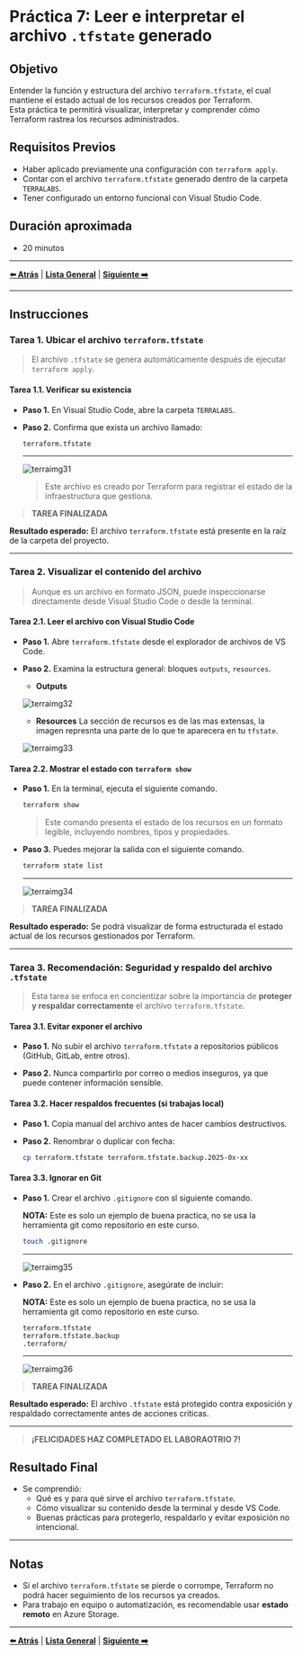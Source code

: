 # Práctica 7: Leer e interpretar el archivo `.tfstate` generado

## Objetivo

Entender la función y estructura del archivo `terraform.tfstate`, el cual mantiene el estado actual de los recursos creados por Terraform.  
Esta práctica te permitirá visualizar, interpretar y comprender cómo Terraform rastrea los recursos administrados.

## Requisitos Previos

- Haber aplicado previamente una configuración con `terraform apply`.
- Contar con el archivo `terraform.tfstate` generado dentro de la carpeta `TERRALABS`.
- Tener configurado un entorno funcional con Visual Studio Code.

## Duración aproximada

- 20 minutos

---

**[⬅️ Atrás](https://netec-mx.github.io/TRFRM-AZ/Capítulo5/lab6.html)** | **[Lista General](https://netec-mx.github.io/TRFRM-AZ/)** | **[Siguiente ➡️](https://netec-mx.github.io/TRFRM-AZ/Capítulo7/lab8.html)**

---

## Instrucciones

### Tarea 1. Ubicar el archivo `terraform.tfstate`

> El archivo `.tfstate` se genera automáticamente después de ejecutar `terraform apply`.

#### Tarea 1.1. Verificar su existencia

- **Paso 1.** En Visual Studio Code, abre la carpeta `TERRALABS`.

- **Paso 2.** Confirma que exista un archivo llamado:

  ```
  terraform.tfstate
  ```
  ---
  ![terraimg31](/TRFRM-AZ/images/lab7/img1.png)

  > Este archivo es creado por Terraform para registrar el estado de la infraestructura que gestiona.

> **TAREA FINALIZADA**

**Resultado esperado:** El archivo `terraform.tfstate` está presente en la raíz de la carpeta del proyecto.

---

### Tarea 2. Visualizar el contenido del archivo

> Aunque es un archivo en formato JSON, puede inspeccionarse directamente desde Visual Studio Code o desde la terminal.

#### Tarea 2.1. Leer el archivo con Visual Studio Code

- **Paso 1.** Abre `terraform.tfstate` desde el explorador de archivos de VS Code.

- **Paso 2.** Examina la estructura general: bloques `outputs`, `resources`.

  - **Outputs**

  ![terraimg32](/TRFRM-AZ/images/lab7/img2.png)

  - **Resources** La sección de recursos es de las mas extensas, la imagen represnta una parte de lo que te aparecera en tu `tfstate`.

  ![terraimg33](/TRFRM-AZ/images/lab7/img3.png)
  
#### Tarea 2.2. Mostrar el estado con `terraform show`

- **Paso 1.** En la terminal, ejecuta el siguiente comando.

  ```bash
  terraform show
  ```

  > Este comando presenta el estado de los recursos en un formato legible, incluyendo nombres, tipos y propiedades.

- **Paso 3.** Puedes mejorar la salida con el siguiente comando.

  ```bash
  terraform state list
  ```
  ---
  ![terraimg34](/TRFRM-AZ/images/lab7/img4.png)

> **TAREA FINALIZADA**

**Resultado esperado:** Se podrá visualizar de forma estructurada el estado actual de los recursos gestionados por Terraform.

---

### Tarea 3. Recomendación: Seguridad y respaldo del archivo `.tfstate`

> Esta tarea se enfoca en concientizar sobre la importancia de **proteger y respaldar correctamente** el archivo `terraform.tfstate`.

#### Tarea 3.1. Evitar exponer el archivo

- **Paso 1.** No subir el archivo `terraform.tfstate` a repositorios públicos (GitHub, GitLab, entre otros).

- **Paso 2.** Nunca compartirlo por correo o medios inseguros, ya que puede contener información sensible.

#### Tarea 3.2. Hacer respaldos frecuentes (si trabajas local)

- **Paso 1.** Copia manual del archivo antes de hacer cambios destructivos.

- **Paso 2.** Renombrar o duplicar con fecha:

  ```bash
  cp terraform.tfstate terraform.tfstate.backup.2025-0x-xx
  ```

#### Tarea 3.3. Ignorar en Git

- **Paso 1.** Crear el archivo `.gitignore` con sl siguiente comando.

  **NOTA:** Este es solo un ejemplo de buena practica, no se usa la herramienta git como repositorio en este curso.

  ```bash
  touch .gitignore
  ```
  ---
  ![terraimg35](/TRFRM-AZ/images/lab7/img5.png)

- **Paso 2.** En el archivo `.gitignore`, asegúrate de incluir:

  **NOTA:** Este es solo un ejemplo de buena practica, no se usa la herramienta git como repositorio en este curso.

  ```
  terraform.tfstate
  terraform.tfstate.backup
  .terraform/
  ```
  ---
  ![terraimg36](/TRFRM-AZ/images/lab7/img6.png)

> **TAREA FINALIZADA**

**Resultado esperado:** El archivo `.tfstate` está protegido contra exposición y respaldado correctamente antes de acciones críticas.

---

> **¡FELICIDADES HAZ COMPLETADO EL LABORAOTRIO 7!**

## Resultado Final

- Se comprendió:
  - Qué es y para qué sirve el archivo `terraform.tfstate`.
  - Cómo visualizar su contenido desde la terminal y desde VS Code.
  - Buenas prácticas para protegerlo, respaldarlo y evitar exposición no intencional.

---

## Notas

- Si el archivo `terraform.tfstate` se pierde o corrompe, Terraform no podrá hacer seguimiento de los recursos ya creados.
- Para trabajo en equipo o automatización, es recomendable usar **estado remoto** en Azure Storage.

---

**[⬅️ Atrás](https://netec-mx.github.io/TRFRM-AZ/Capítulo5/lab6.html)** | **[Lista General](https://netec-mx.github.io/TRFRM-AZ/)** | **[Siguiente ➡️](https://netec-mx.github.io/TRFRM-AZ/Capítulo7/lab8.html)**